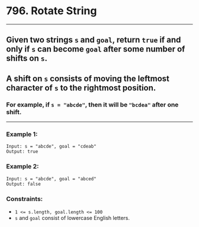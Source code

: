 # 796. Rotate String
---
## Given two strings `s` and `goal`, return `true` if and only if `s` can become `goal` after some number of shifts on `s`.

## A shift on `s` consists of moving the leftmost character of `s` to the rightmost position.

### For example, if `s = "abcde"`, then it will be `"bcdea"` after one shift.
---

### **Example 1:**
```
Input: s = "abcde", goal = "cdeab"
Output: true
```
### **Example 2:**
```
Input: s = "abcde", goal = "abced"
Output: false
```

### Constraints:

+ `1 <= s.length, goal.length <= 100`
+  `s` and `goal` consist of lowercase English letters.